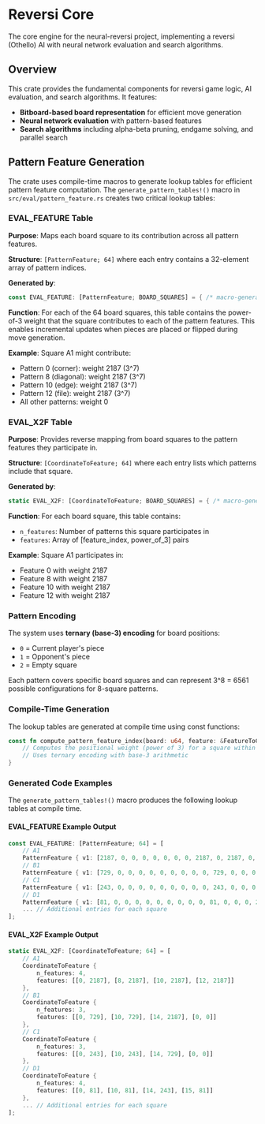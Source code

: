 # Reversi Core

The core engine for the neural-reversi project, implementing a reversi (Othello) AI with neural network evaluation and search algorithms.

## Overview

This crate provides the fundamental components for reversi game logic, AI evaluation, and search algorithms. It features:

- **Bitboard-based board representation** for efficient move generation
- **Neural network evaluation** with pattern-based features
- **Search algorithms** including alpha-beta pruning, endgame solving, and parallel search

## Pattern Feature Generation

The crate uses compile-time macros to generate lookup tables for efficient pattern feature computation. The `generate_pattern_tables!()` macro in `src/eval/pattern_feature.rs` creates two critical lookup tables:

### EVAL_FEATURE Table

**Purpose**: Maps each board square to its contribution across all pattern features.

**Structure**: `[PatternFeature; 64]` where each entry contains a 32-element array  of pattern indices.

**Generated by**:

```rust
const EVAL_FEATURE: [PatternFeature; BOARD_SQUARES] = { /* macro-generated */ };
```

**Function**: For each of the 64 board squares, this table contains the power-of-3 weight that the square contributes to each of the pattern features. This enables incremental updates when pieces are placed or flipped during move generation.

**Example**: Square A1 might contribute:

- Pattern 0 (corner): weight 2187 (3^7)
- Pattern 8 (diagonal): weight 2187 (3^7)  
- Pattern 10 (edge): weight 2187 (3^7)
- Pattern 12 (file): weight 2187 (3^7)
- All other patterns: weight 0

### EVAL_X2F Table

**Purpose**: Provides reverse mapping from board squares to the pattern features they participate in.

**Structure**: `[CoordinateToFeature; 64]` where each entry lists which patterns include that square.

**Generated by**:

```rust
static EVAL_X2F: [CoordinateToFeature; BOARD_SQUARES] = { /* macro-generated */ };
```

**Function**: For each board square, this table contains:

- `n_features`: Number of patterns this square participates in
- `features`: Array of [feature_index, power_of_3] pairs

**Example**: Square A1 participates in:

- Feature 0 with weight 2187
- Feature 8 with weight 2187
- Feature 10 with weight 2187
- Feature 12 with weight 2187

### Pattern Encoding

The system uses **ternary (base-3) encoding** for board positions:

- `0` = Current player's piece
- `1` = Opponent's piece  
- `2` = Empty square

Each pattern covers specific board squares and can represent 3^8 = 6561 possible configurations for 8-square patterns.

### Compile-Time Generation

The lookup tables are generated at compile time using const functions:

```rust
const fn compute_pattern_feature_index(board: u64, feature: &FeatureToCoordinate) -> u32 {
    // Computes the positional weight (power of 3) for a square within a pattern
    // Uses ternary encoding with base-3 arithmetic
}
```

### Generated Code Examples

The `generate_pattern_tables!()` macro produces the following lookup tables at compile time.

#### EVAL_FEATURE Example Output

```rust
const EVAL_FEATURE: [PatternFeature; 64] = [
    // A1
    PatternFeature { v1: [2187, 0, 0, 0, 0, 0, 0, 0, 2187, 0, 2187, 0, 2187, 0, 0, 0, 0, 0, 0, 0, 0, 0, 0, 0, 0, 0, 0, 0, 0, 0, 0, 0] },
    // B1
    PatternFeature { v1: [729, 0, 0, 0, 0, 0, 0, 0, 0, 0, 729, 0, 0, 0, 2187, 0, 0, 0, 0, 0, 0, 0, 0, 0, 0, 0, 0, 0, 0, 0, 0, 0] },
    // C1
    PatternFeature { v1: [243, 0, 0, 0, 0, 0, 0, 0, 0, 0, 243, 0, 0, 0, 729, 0, 0, 0, 0, 0, 0, 0, 0, 0, 0, 0, 0, 0, 0, 0, 0, 0] },
    // D1
    PatternFeature { v1: [81, 0, 0, 0, 0, 0, 0, 0, 0, 0, 81, 0, 0, 0, 243, 81, 0, 0, 0, 0, 0, 0, 0, 0, 0, 0, 0, 0, 0, 0, 0, 0] },
    ... // Additional entries for each square
];
```

#### EVAL_X2F Example Output

```rust
static EVAL_X2F: [CoordinateToFeature; 64] = [
    // A1
    CoordinateToFeature {
        n_features: 4,
        features: [[0, 2187], [8, 2187], [10, 2187], [12, 2187]]
    },
    // B1
    CoordinateToFeature {
        n_features: 3,
        features: [[0, 729], [10, 729], [14, 2187], [0, 0]]
    },
    // C1
    CoordinateToFeature {
        n_features: 3,
        features: [[0, 243], [10, 243], [14, 729], [0, 0]]
    },
    // D1
    CoordinateToFeature {
        n_features: 4,
        features: [[0, 81], [10, 81], [14, 243], [15, 81]]
    },
    ... // Additional entries for each square
];
```
